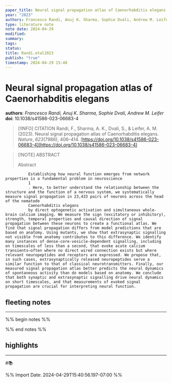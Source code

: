 ```yaml
---
paper_title: Neural signal propagation atlas of Caenorhabditis elegans
year: "2023"
authors: Francesco Randi, Anuj K. Sharma, Sophie Dvali, Andrew M. Leifer
type: literature note
note date: 2024-04-29
modified: 
summary: 
tags: 
status: 
title: Randi.etal2023
publish: "true"
timestamp: 2024-04-29 15:48
---
```

# Neural signal propagation atlas of Caenorhabditis elegans
**authors**: *Francesco Randi, Anuj K. Sharma, Sophie Dvali, Andrew M. Leifer*
**doi**: 10.1038/s41586-023-06683-4

> [!INFO] CITATION
> Randi, F., Sharma, A. K., Dvali, S., & Leifer, A. M. (2023). Neural signal propagation atlas of Caenorhabditis elegans. _Nature_, _623_(7986), 406–414. [https://doi.org/10.1038/s41586-023-06683-4](https://doi.org/10.1038/s41586-023-06683-4)

> [!NOTE] ABSTRACT
>
> Abstract
            
              Establishing how neural function emerges from network properties is a fundamental problem in neuroscience
              1
              . Here, to better understand the relationship between the structure and the function of a nervous system, we systematically measure signal propagation in 23,433 pairs of neurons across the head of the nematode
              Caenorhabditis elegans
              by direct optogenetic activation and simultaneous whole-brain calcium imaging. We measure the sign (excitatory or inhibitory), strength, temporal properties and causal direction of signal propagation between these neurons to create a functional atlas. We find that signal propagation differs from model predictions that are based on anatomy. Using mutants, we show that extrasynaptic signalling not visible from anatomy contributes to this difference. We identify many instances of dense-core-vesicle-dependent signalling, including on timescales of less than a second, that evoke acute calcium transients—often where no direct wired connection exists but where relevant neuropeptides and receptors are expressed. We propose that, in such cases, extrasynaptically released neuropeptides serve a similar function to that of classical neurotransmitters. Finally, our measured signal propagation atlas better predicts the neural dynamics of spontaneous activity than do models based on anatomy. We conclude that both synaptic and extrasynaptic signalling drive neural dynamics on short timescales, and that measurements of evoked signal propagation are crucial for interpreting neural function.  

## fleeting notes
---
%% begin notes %% 


%% end notes %% 
## highlights
---
#📚 

%% Import Date: 2024-04-29T15:40:56.197-07:00 %%
